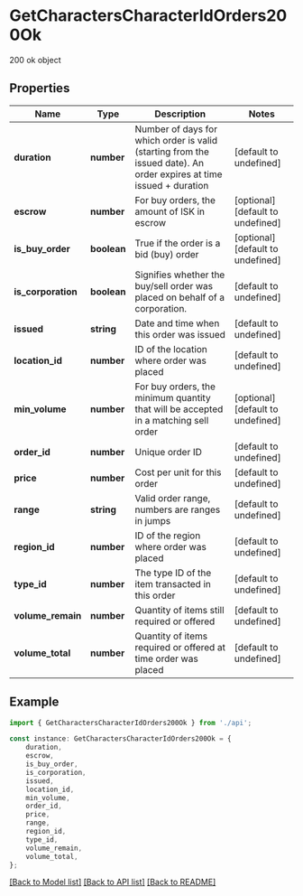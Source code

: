 # GetCharactersCharacterIdOrders200Ok

200 ok object

## Properties

Name | Type | Description | Notes
------------ | ------------- | ------------- | -------------
**duration** | **number** | Number of days for which order is valid (starting from the issued date). An order expires at time issued + duration | [default to undefined]
**escrow** | **number** | For buy orders, the amount of ISK in escrow | [optional] [default to undefined]
**is_buy_order** | **boolean** | True if the order is a bid (buy) order | [optional] [default to undefined]
**is_corporation** | **boolean** | Signifies whether the buy/sell order was placed on behalf of a corporation. | [default to undefined]
**issued** | **string** | Date and time when this order was issued | [default to undefined]
**location_id** | **number** | ID of the location where order was placed | [default to undefined]
**min_volume** | **number** | For buy orders, the minimum quantity that will be accepted in a matching sell order | [optional] [default to undefined]
**order_id** | **number** | Unique order ID | [default to undefined]
**price** | **number** | Cost per unit for this order | [default to undefined]
**range** | **string** | Valid order range, numbers are ranges in jumps | [default to undefined]
**region_id** | **number** | ID of the region where order was placed | [default to undefined]
**type_id** | **number** | The type ID of the item transacted in this order | [default to undefined]
**volume_remain** | **number** | Quantity of items still required or offered | [default to undefined]
**volume_total** | **number** | Quantity of items required or offered at time order was placed | [default to undefined]

## Example

```typescript
import { GetCharactersCharacterIdOrders200Ok } from './api';

const instance: GetCharactersCharacterIdOrders200Ok = {
    duration,
    escrow,
    is_buy_order,
    is_corporation,
    issued,
    location_id,
    min_volume,
    order_id,
    price,
    range,
    region_id,
    type_id,
    volume_remain,
    volume_total,
};
```

[[Back to Model list]](../README.md#documentation-for-models) [[Back to API list]](../README.md#documentation-for-api-endpoints) [[Back to README]](../README.md)
